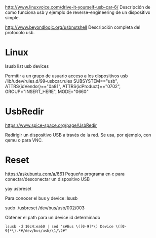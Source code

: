http://www.linuxvoice.com/drive-it-yourself-usb-car-6/
Descripción de como funciona usb y ejemplo de reverse-engineering de un dispositivo simple.

http://www.beyondlogic.org/usbnutshell
Descripción completa del protocolo usb.


# Linux
lsusb
  list usb devices

Permitir a un grupo de usuario acceso a los dispositivos usb
/lib/udev/rules.d/99-usbcar.rules
SUBSYSTEM=="usb", ATTRS{idVendor}=="0a81", ATTRS{idProduct}=="0702", GROUP="INSERT_HERE", MODE="0660"



# UsbRedir
https://www.spice-space.org/page/UsbRedir

Redirigir un dispositivo USB a través de la red.
Se usa, por ejemplo, con qemu o para VNC.


# Reset
https://askubuntu.com/a/661
Pequeño programa en c para conectar/desconectar un dispositivo USB

yay usbreset

Para conocer el bus y device: lsusb

sudo ./usbreset /dev/bus/usb/002/003

Obtener el path para un device id determinado
```
lsusb -d 10c4:ea60 | sed "s#Bus \([0-9]*\) Device \([0-9]*\).*#/dev/bus/usb/\1/\2#"
```
